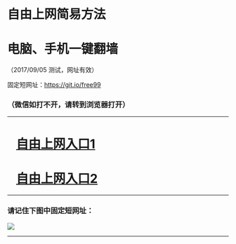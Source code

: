 ﻿# 自由上网简易方法

# 电脑、手机一键翻墙

（2017/09/05 测试，网址有效）

固定短网址：https://git.io/free99

### （微信如打不开，请转到浏览器打开）


***





# &nbsp;&nbsp; <a href="http://ft3237923262.fwq-tz1001.xyz/fwqtz01.html?t=090500120580 " target="_blank">自由上网入口1</a>
# &nbsp;&nbsp; <a href="http://ft2444514400.fwq-tz1002.xyz/fwqtz02.html?t=0905001789 " target="_blank">自由上网入口2</a>
***

### 请记住下图中固定短网址：

<img src="https://s3-us-west-2.amazonaws.com/fwq-1001/yjfq-20170905okok.png" /> 


***


